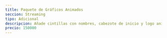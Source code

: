 ```yaml
---
title: Paquete de Gráficos Animados
seccion: Streaming
tipo: Adicional
descripcion: Añade cintillas con nombres, cabezote de inicio y logo animado a tu transmisión.
precio: 150000
---
```

